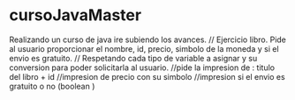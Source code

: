 # cursoJavaMaster
Realizando un curso de java ire subiendo los avances.
// Ejercicio libro. Pide al usuario proporcionar el nombre, id, precio, simbolo de la moneda y si el envio es gratuito.
// Respetando cada tipo de variable a asignar y su conversion para poder solicitarla al usuario.
//pide la impresion de : titulo del libro + id
//impresion de precio con su simbolo
//impresion si el envio es gratuito o no (boolean )
 
     
     
